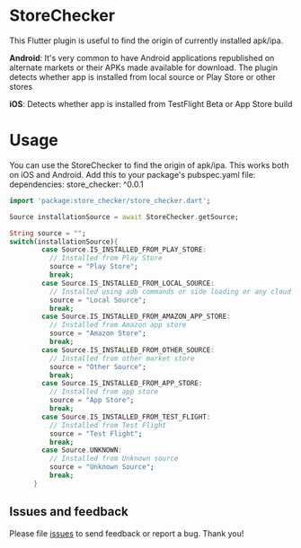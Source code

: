# StoreChecker

This Flutter plugin is useful to find the origin of currently installed apk/ipa.

**Android**: It's very common to have Android applications republished on alternate markets or their APKs made available for download. The plugin detects whether app is installed from local source or Play Store or other stores

**iOS**: Detects whether app is installed from TestFlight Beta or App Store build

# Usage
You can use the StoreChecker to find the origin of apk/ipa. This works both on iOS and Android.
Add this to your package's pubspec.yaml file:
dependencies:
  store_checker: ^0.0.1

```dart
import 'package:store_checker/store_checker.dart';

Source installationSource = await StoreChecker.getSource;

String source = "";
switch(installationSource){
        case Source.IS_INSTALLED_FROM_PLAY_STORE:
          // Installed from Play Store
          source = "Play Store";
          break;
        case Source.IS_INSTALLED_FROM_LOCAL_SOURCE:
          // Installed using adb commands or side loading or any cloud service
          source = "Local Source";
          break;
        case Source.IS_INSTALLED_FROM_AMAZON_APP_STORE:
          // Installed from Amazon app store
          source = "Amazon Store";
          break;
        case Source.IS_INSTALLED_FROM_OTHER_SOURCE:
          // Installed from other market store
          source = "Other Source";
          break;
        case Source.IS_INSTALLED_FROM_APP_STORE:
          // Installed from app store
          source = "App Store";
          break;
        case Source.IS_INSTALLED_FROM_TEST_FLIGHT:
          // Installed from Test Flight
          source = "Test Flight";
          break;
        case Source.UNKNOWN:
          // Installed from Unknown source
          source = "Unknown Source";
          break;
      }
```

## Issues and feedback

Please file [issues](https://github.com/ravitejaavv/store_checker/issues) to send feedback or report a bug. Thank you!